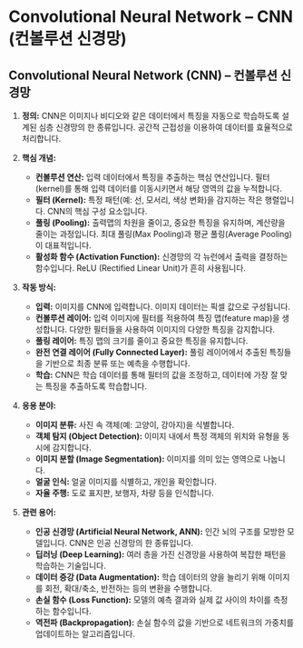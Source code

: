 # Convolutional Neural Network – CNN (컨볼루션 신경망)

## Convolutional Neural Network (CNN) – 컨볼루션 신경망

1.  **정의:** CNN은 이미지나 비디오와 같은 데이터에서 특징을 자동으로 학습하도록 설계된 심층 신경망의 한 종류입니다. 공간적 근접성을 이용하여 데이터를 효율적으로 처리합니다.

2.  **핵심 개념:**
    *   **컨볼루션 연산:** 입력 데이터에서 특징을 추출하는 핵심 연산입니다. 필터(kernel)를 통해 입력 데이터를 이동시키면서 해당 영역의 값을 누적합니다.
    *   **필터 (Kernel):**  특정 패턴(예: 선, 모서리, 색상 변화)을 감지하는 작은 행렬입니다. CNN의 핵심 구성 요소입니다.
    *   **풀링 (Pooling):**  출력맵의 차원을 줄이고, 중요한 특징을 유지하며, 계산량을 줄이는 과정입니다. 최대 풀링(Max Pooling)과 평균 풀링(Average Pooling)이 대표적입니다.
    *   **활성화 함수 (Activation Function):**  신경망의 각 뉴런에서 출력을 결정하는 함수입니다. ReLU (Rectified Linear Unit)가 흔히 사용됩니다.

3.  **작동 방식:**
    *   **입력:** 이미지를 CNN에 입력합니다. 이미지 데이터는 픽셀 값으로 구성됩니다.
    *   **컨볼루션 레이어:** 입력 이미지에 필터를 적용하여 특징 맵(feature map)을 생성합니다.  다양한 필터들을 사용하여 이미지의 다양한 특징을 감지합니다.
    *   **풀링 레이어:** 특징 맵의 크기를 줄이고 중요한 특징을 유지합니다.
    *   **완전 연결 레이어 (Fully Connected Layer):**  풀링 레이어에서 추출된 특징들을 기반으로 최종 분류 또는 예측을 수행합니다.
    *   **학습:** CNN은 학습 데이터를 통해 필터의 값을 조정하고, 데이터에 가장 잘 맞는 특징을 추출하도록 학습합니다.

4.  **응용 분야:**
    *   **이미지 분류:** 사진 속 객체(예: 고양이, 강아지)을 식별합니다.
    *   **객체 탐지 (Object Detection):** 이미지 내에서 특정 객체의 위치와 유형을 동시에 감지합니다.
    *   **이미지 분할 (Image Segmentation):** 이미지를 의미 있는 영역으로 나눕니다.
    *   **얼굴 인식:** 얼굴 이미지를 식별하고, 개인을 확인합니다.
    *   **자율 주행:** 도로 표지판, 보행자, 차량 등을 인식합니다.

5.  **관련 용어:**
    *   **인공 신경망 (Artificial Neural Network, ANN):**  인간 뇌의 구조를 모방한 모델입니다. CNN은 인공 신경망의 한 종류입니다.
    *   **딥러닝 (Deep Learning):**  여러 층을 가진 신경망을 사용하여 복잡한 패턴을 학습하는 기술입니다.
    *   **데이터 증강 (Data Augmentation):** 학습 데이터의 양을 늘리기 위해 이미지를 회전, 확대/축소, 반전하는 등의 변환을 수행합니다.
    *   **손실 함수 (Loss Function):** 모델의 예측 결과와 실제 값 사이의 차이를 측정하는 함수입니다.
    *   **역전파 (Backpropagation):** 손실 함수의 값을 기반으로 네트워크의 가중치를 업데이트하는 알고리즘입니다.